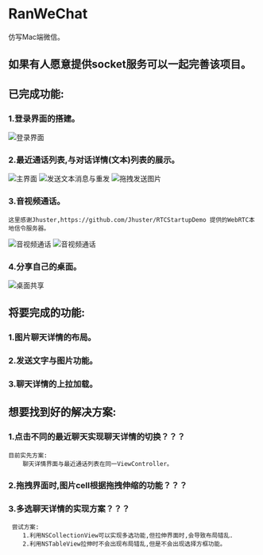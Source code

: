 # RanWeChat
仿写Mac端微信。
## 如果有人愿意提供socket服务可以一起完善该项目。

## 已完成功能:
 ### 1.登录界面的搭建。
![登录界面](https://github.com/MysteryRan/RanWeChat/blob/master/login.png "登录界面")
 ### 2.最近通话列表,与对话详情(文本)列表的展示。
![主界面](https://github.com/MysteryRan/RanWeChat/blob/master/main-view.png "主界面")
![发送文本消息与重发](https://github.com/MysteryRan/RanWeChat/blob/master/send-resend.gif "发送消息")
![拖拽发送图片](https://github.com/MysteryRan/RanWeChat/blob/master/dragsend.gif "发送消息")
 ### 3.音视频通话。
    这里感谢Jhuster,https://github.com/Jhuster/RTCStartupDemo 提供的WebRTC本地信令服务器。
![音视频通话](https://github.com/MysteryRan/RanWeChat/blob/master/video-chat.png "音视频通话")
![音视频通话](https://github.com/MysteryRan/RanWeChat/blob/master/videocall.gif "音视频通话")
### 4.分享自己的桌面。
![桌面共享](https://github.com/MysteryRan/RanWeChat/blob/master/screenshare.gif "共享桌面")
## 将要完成的功能:
 ### 1.图片聊天详情的布局。
 ### 2.发送文字与图片功能。
 ### 3.聊天详情的上拉加载。
## 想要找到好的解决方案:
 ### 1.点击不同的最近聊天实现聊天详情的切换？？？
    目前实先方案:
        聊天详情界面与最近通话列表在同一ViewController。
 ### 2.拖拽界面时,图片cell根据拖拽伸缩的功能？？？
 ### 3.多选聊天详情的实现方案？？？
     尝试方案:
        1.利用NSCollectionView可以实现多选功能,但拉伸界面时,会导致布局错乱.
        2.利用NSTableView拉伸时不会出现布局错乱,但是不会出现选择方框功能。
  
